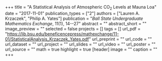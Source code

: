 +++
title = "A Statistical Analysis of Atmospheric CO<sub>2</sub> Levels at Mauna Loa"
date = "2017-11-01"
publication_types = ["2"]
authors = ["Lauren A. Krzaczek", "Philip A. Yates"]
publication = "*Ball State Undergraduate Mathematics Exchange*, 11(1), 14--27" abstract = ""
abstract_short = ""
image_preview = ""
selected = false
projects = []
tags = []
url_pdf = "https://lib.bsu.edu/beneficencepress/mathexchange/11-01/StatisticalAnalysis_Krzaczek_Yates.pdf"
url_preprint = ""
url_code = ""
url_dataset = ""
url_project = ""
url_slides = ""
url_video = ""
url_poster = ""
url_source = ""
math = true
highlight = true
[header]
image = ""
caption = ""
+++
